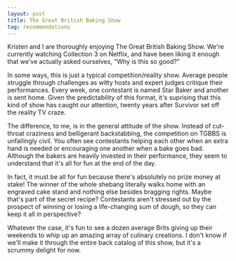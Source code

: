 ```yaml
---
layout: post
title: The Great British Baking Show
tag: recommendations
---
```


Kristen and I are thoroughly enjoying The Great British Baking Show. We're currently watching Collection 3 on Netflix, and have been liking it enough that we've actually asked ourselves, "Why is this so good?"

In some ways, this is just a typical competition/reality show. Average people struggle through challenges as witty hosts and expert judges critique their performances. Every week, one contestant is named Star Baker and another is sent home. Given the predictability of this format, it's suprising that this kind of show has caught our attention, twenty years after Survivor set off the reality TV craze.

The difference, to me, is in the general attitude of the show. Instead of cut-throat craziness and belligerant backstabbing, the competition on TGBBS is unfailingly civil. You often see contestants helping each other when an extra hand is needed or encouraging one another when a bake goes bad. Although the bakers are heavily invested in their performance, they seem to understand that it's all for fun at the end of the day.

In fact, it must be all for fun because there's absolutely no prize money at stake! The winner of the whole shebang literally walks home with an engraved cake stand and nothing else besides bragging rights. Maybe that's part of the secret recipe? Contestants aren't stressed out by the prospect of winning or losing a life-changing sum of dough, so they can keep it all in perspective?

Whatever the case, it's fun to see a dozen average Brits giving up their weekends to whip up an amazing array of culinary creations. I don't know if we'll make it through the entire back catalog of this show, but it's a scrummy delight for now.

